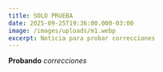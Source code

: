 ```yaml
---
title: SOLO PRUEBA
date: 2025-09-25T19:36:00.000-03:00
image: /images/uploads/m1.webp
excerpt: Noticia para probar correcciones
---
```

**Probando** *correcciones*
